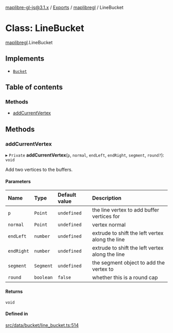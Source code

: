 [maplibre-gl-js@3.1.x](../README.md) / [Exports](../modules.md) / [maplibregl](../modules/maplibregl.md) / LineBucket

# Class: LineBucket

[maplibregl](../modules/maplibregl.md).LineBucket

## Implements

- [`Bucket`](../interfaces/maplibregl.Bucket.md)

## Table of contents

### Methods

- [addCurrentVertex](maplibregl.LineBucket.md#addcurrentvertex)

## Methods

### addCurrentVertex

▸ `Private` **addCurrentVertex**(`p`, `normal`, `endLeft`, `endRight`, `segment`, `round?`): `void`

Add two vertices to the buffers.

#### Parameters

| Name | Type | Default value | Description |
| :------ | :------ | :------ | :------ |
| `p` | `Point` | `undefined` | the line vertex to add buffer vertices for |
| `normal` | `Point` | `undefined` | vertex normal |
| `endLeft` | `number` | `undefined` | extrude to shift the left vertex along the line |
| `endRight` | `number` | `undefined` | extrude to shift the left vertex along the line |
| `segment` | `Segment` | `undefined` | the segment object to add the vertex to |
| `round` | `boolean` | `false` | whether this is a round cap |

#### Returns

`void`

#### Defined in

[src/data/bucket/line_bucket.ts:514](https://github.com/maplibre/maplibre-gl-js/blob/972e15f62/src/data/bucket/line_bucket.ts#L514)
